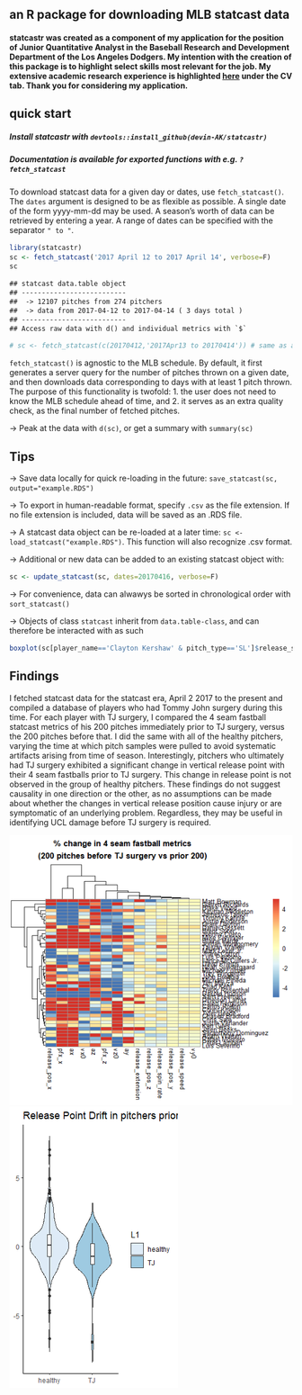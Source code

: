 an R package for downloading MLB statcast data
----------------------------------------------

#### statcastr was created as a component of my application for the position of Junior Quantitative Analyst in the Baseball Research and Development Department of the Los Angeles Dodgers. My intention with the creation of this package is to highlight select skills most relevant for the job. My extensive academic research experience is highlighted [here](https:/stanford.edu/~devking) under the CV tab. Thank you for considering my application.

quick start
-----------

##### Install statcastr with `devtools::install_github(devin-AK/statcastr)`

##### Documentation is available for exported functions with e.g. `?fetch_statcast`

To download statcast data for a given day or dates, use
`fetch_statcast()`. The `dates` argument is designed to be as flexible
as possible. A single date of the form yyyy-mm-dd may be used. A
season’s worth of data can be retrieved by entering a year. A range of
dates can be specified with the separator `" to "`.

``` r
library(statcastr)
sc <- fetch_statcast('2017 April 12 to 2017 April 14', verbose=F)
sc
```

    ## statcast data.table object 
    ## --------------------------
    ##  -> 12107 pitches from 274 pitchers
    ##  -> data from 2017-04-12 to 2017-04-14 ( 3 days total )
    ## --------------------------
    ## Access raw data with d() and individual metrics with `$`

``` r
# sc <- fetch_statcast(c(20170412,'2017Apr13 to 20170414')) # same as above, flexibility with dates argument
```

`fetch_statcast()` is agnostic to the MLB schedule. By default, it first
generates a server query for the number of pitches thrown on a given
date, and then downloads data corresponding to days with at least 1
pitch thrown. The purpose of this functionality is twofold: 1. the user
does not need to know the MLB schedule ahead of time, and 2. it serves
as an extra quality check, as the final number of fetched pitches.

-\> Peak at the data with `d(sc)`, or get a summary with `summary(sc)`

Tips
----

-\> Save data locally for quick re-loading in the future:
`save_statcast(sc, output="example.RDS")`

-\> To export in human-readable format, specify `.csv` as the file
extension. If no file extension is included, data will be saved as an
.RDS file.

-\> A statcast data object can be re-loaded at a later time:
`sc <- load_statcast("example.RDS")`. This function will also recognize
.csv format.

-\> Additional or new data can be added to an existing statcast object
with:

``` r
sc <- update_statcast(sc, dates=20170416, verbose=F)
```

-\> For convenience, data can alwawys be sorted in chronological order
with `sort_statcast()`

-\> Objects of class `statcast` inherit from `data.table-class`, and can
therefore be interacted with as such

``` r
boxplot(sc[player_name=='Clayton Kershaw' & pitch_type=='SL']$release_speed,ylab='MPH')
```

Findings
----
I fetched statcast data for the statcast era, April 2 2017 to the present and compiled a database of players who had Tommy John surgery during this time. For each player with TJ surgery, I compared the 4 seam fastball statcast metrics of his 200 pitches immediately prior to TJ surgery, versus the 200 pitches before that. I did the same with all of the healthy pitchers, varying the time at which pitch samples were pulled to avoid systematic artifacts arising from time of season. Interestingly, pitchers who ultimately had TJ surgery exhibited a significant change in vertical release point with their 4 seam fastballs prior to TJ surgery. This change in release point is not observed in the group of healthy pitchers. These findings do not suggest causality in one direction or the other, as no assumptions can be made about whether the changes in vertical release position cause injury or are symptomatic of an underlying problem. Regardless, they may be useful in identifying UCL damage before TJ surgery is required.

![](README_files/figure-markdown_github/TJ_players_perc_change_FF.png)
![](README_files/figure-markdown_github/release_drift.png)

